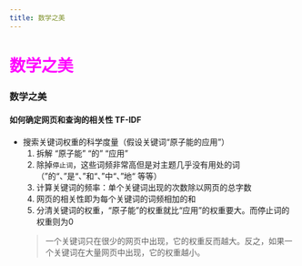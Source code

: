 ```yaml
---
title: 数学之美
---
```


# <font color="#FF00FF">数学之美</font>

### 数学之美  

#### 如何确定网页和查询的相关性 TF-IDF 

* 搜索关键词权重的科学度量（假设关键词“原子能的应用”）
    1. 拆解 “原子能” “的” “应用” 
    2. 除掉`停止词`，这些词频非常高但是对主题几乎没有用处的词（”的“、”是“、”和“、”中“、”地“ 等等）
    3. 计算关键词的频率：单个关键词出现的次数除以网页的总字数  
    4. 网页的相关性即为每个关键词的词频相加的和
    5. 分清关键词的权重，“原子能”的权重就比“应用”的权重要大。而停止词的权重则为0
    > 一个关键词只在很少的网页中出现，它的权重反而越大。反之，如果一个关键词在大量网页中出现，它的权重越小。   

